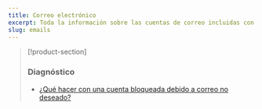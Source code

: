 ```yaml
---
title: Correo electrónico
excerpt: Toda la información sobre las cuentas de correo incluidas con los planes de hosting
slug: emails
---
```


> [!product-section]
>
> ### Diagnóstico
>
> - [¿Qué hacer con una cuenta bloqueada debido a correo no deseado?](https://docs.ovh.com/es/microsoft-collaborative-solutions/bloqueo-por-correo-no-deseado/)
>
